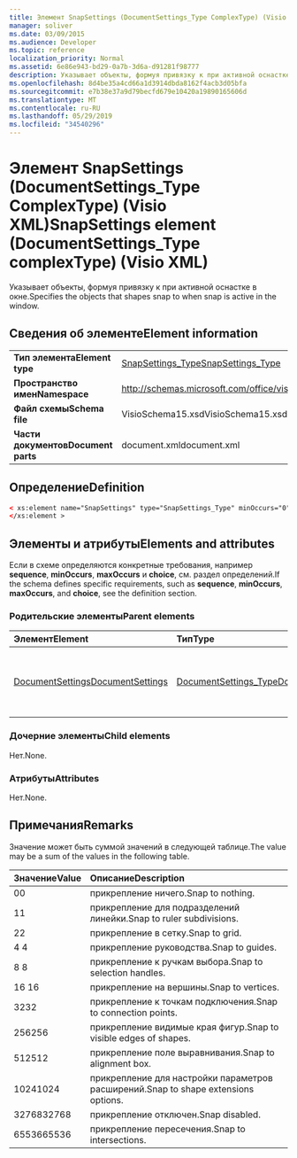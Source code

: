 ```yaml
---
title: Элемент SnapSettings (DocumentSettings_Type ComplexType) (Visio XML)
manager: soliver
ms.date: 03/09/2015
ms.audience: Developer
ms.topic: reference
localization_priority: Normal
ms.assetid: 6e86e943-bd29-0a7b-3d6a-d91281f98777
description: Указывает объекты, формуя привязку к при активной оснастке в окне.
ms.openlocfilehash: 8d4be35a4cd66a1d3914dbda8162f4acb3d05bfa
ms.sourcegitcommit: e7b38e37a9d79becfd679e10420a19890165606d
ms.translationtype: MT
ms.contentlocale: ru-RU
ms.lasthandoff: 05/29/2019
ms.locfileid: "34540296"
---
```

# <a name="snapsettings-element-documentsettings_type-complextype-visio-xml"></a><span data-ttu-id="243dd-103">Элемент SnapSettings (DocumentSettings_Type ComplexType) (Visio XML)</span><span class="sxs-lookup"><span data-stu-id="243dd-103">SnapSettings element (DocumentSettings_Type complexType) (Visio XML)</span></span>

<span data-ttu-id="243dd-104">Указывает объекты, формуя привязку к при активной оснастке в окне.</span><span class="sxs-lookup"><span data-stu-id="243dd-104">Specifies the objects that shapes snap to when snap is active in the window.</span></span>
  
## <a name="element-information"></a><span data-ttu-id="243dd-105">Сведения об элементе</span><span class="sxs-lookup"><span data-stu-id="243dd-105">Element information</span></span>

|||
|:-----|:-----|
|<span data-ttu-id="243dd-106">**Тип элемента**</span><span class="sxs-lookup"><span data-stu-id="243dd-106">**Element type**</span></span> <br/> |[<span data-ttu-id="243dd-107">SnapSettings_Type</span><span class="sxs-lookup"><span data-stu-id="243dd-107">SnapSettings_Type</span></span>](snapsettings_type-complextypevisio-xml.md) <br/> |
|<span data-ttu-id="243dd-108">**Пространство имен**</span><span class="sxs-lookup"><span data-stu-id="243dd-108">**Namespace**</span></span> <br/> |http://schemas.microsoft.com/office/visio/2012/main  <br/> |
|<span data-ttu-id="243dd-109">**Файл схемы**</span><span class="sxs-lookup"><span data-stu-id="243dd-109">**Schema file**</span></span> <br/> |<span data-ttu-id="243dd-110">VisioSchema15.xsd</span><span class="sxs-lookup"><span data-stu-id="243dd-110">VisioSchema15.xsd</span></span>  <br/> |
|<span data-ttu-id="243dd-111">**Части документов**</span><span class="sxs-lookup"><span data-stu-id="243dd-111">**Document parts**</span></span> <br/> |<span data-ttu-id="243dd-112">document.xml</span><span class="sxs-lookup"><span data-stu-id="243dd-112">document.xml</span></span>  <br/> |
   
## <a name="definition"></a><span data-ttu-id="243dd-113">Определение</span><span class="sxs-lookup"><span data-stu-id="243dd-113">Definition</span></span>

```XML
< xs:element name="SnapSettings" type="SnapSettings_Type" minOccurs="0" maxOccurs="1" >
</xs:element >
```

## <a name="elements-and-attributes"></a><span data-ttu-id="243dd-114">Элементы и атрибуты</span><span class="sxs-lookup"><span data-stu-id="243dd-114">Elements and attributes</span></span>

<span data-ttu-id="243dd-115">Если в схеме определяются конкретные требования, например **sequence**, **minOccurs**, **maxOccurs** и **choice**, см. раздел определений.</span><span class="sxs-lookup"><span data-stu-id="243dd-115">If the schema defines specific requirements, such as **sequence**, **minOccurs**, **maxOccurs**, and **choice**, see the definition section.</span></span> 
  
### <a name="parent-elements"></a><span data-ttu-id="243dd-116">Родительские элементы</span><span class="sxs-lookup"><span data-stu-id="243dd-116">Parent elements</span></span>

|<span data-ttu-id="243dd-117">**Элемент**</span><span class="sxs-lookup"><span data-stu-id="243dd-117">**Element**</span></span>|<span data-ttu-id="243dd-118">**Тип**</span><span class="sxs-lookup"><span data-stu-id="243dd-118">**Type**</span></span>|<span data-ttu-id="243dd-119">**Описание**</span><span class="sxs-lookup"><span data-stu-id="243dd-119">**Description**</span></span>|
|:-----|:-----|:-----|
|[<span data-ttu-id="243dd-120">DocumentSettings</span><span class="sxs-lookup"><span data-stu-id="243dd-120">DocumentSettings</span></span>](documentsettings-element-visiodocument_type-complextypevisio-xml.md) <br/> |[<span data-ttu-id="243dd-121">DocumentSettings_Type</span><span class="sxs-lookup"><span data-stu-id="243dd-121">DocumentSettings_Type</span></span>](documentsettings_type-complextypevisio-xml.md) <br/> |<span data-ttu-id="243dd-122">Содержит элементы, указывающие параметры документов.</span><span class="sxs-lookup"><span data-stu-id="243dd-122">Contains elements that specify document settings.</span></span>  <br/> |
   
### <a name="child-elements"></a><span data-ttu-id="243dd-123">Дочерние элементы</span><span class="sxs-lookup"><span data-stu-id="243dd-123">Child elements</span></span>

<span data-ttu-id="243dd-124">Нет.</span><span class="sxs-lookup"><span data-stu-id="243dd-124">None.</span></span>
  
### <a name="attributes"></a><span data-ttu-id="243dd-125">Атрибуты</span><span class="sxs-lookup"><span data-stu-id="243dd-125">Attributes</span></span>

<span data-ttu-id="243dd-126">Нет.</span><span class="sxs-lookup"><span data-stu-id="243dd-126">None.</span></span>
  
## <a name="remarks"></a><span data-ttu-id="243dd-127">Примечания</span><span class="sxs-lookup"><span data-stu-id="243dd-127">Remarks</span></span>

<span data-ttu-id="243dd-128">Значение может быть суммой значений в следующей таблице.</span><span class="sxs-lookup"><span data-stu-id="243dd-128">The value may be a sum of the values in the following table.</span></span>
  
|<span data-ttu-id="243dd-129">**Значение**</span><span class="sxs-lookup"><span data-stu-id="243dd-129">**Value**</span></span>|<span data-ttu-id="243dd-130">**Описание**</span><span class="sxs-lookup"><span data-stu-id="243dd-130">**Description**</span></span>|
|:-----|:-----|
|<span data-ttu-id="243dd-131">0</span><span class="sxs-lookup"><span data-stu-id="243dd-131">0</span></span>  <br/> |<span data-ttu-id="243dd-132">прикрепление ничего.</span><span class="sxs-lookup"><span data-stu-id="243dd-132">Snap to nothing.</span></span>  <br/> |
|<span data-ttu-id="243dd-133">1</span><span class="sxs-lookup"><span data-stu-id="243dd-133">1</span></span>  <br/> |<span data-ttu-id="243dd-134">прикрепление для подразделений линейки.</span><span class="sxs-lookup"><span data-stu-id="243dd-134">Snap to ruler subdivisions.</span></span>  <br/> |
|<span data-ttu-id="243dd-135">2</span><span class="sxs-lookup"><span data-stu-id="243dd-135">2</span></span>  <br/> |<span data-ttu-id="243dd-136">прикрепление в сетку.</span><span class="sxs-lookup"><span data-stu-id="243dd-136">Snap to grid.</span></span>  <br/> |
|<span data-ttu-id="243dd-137">4 </span><span class="sxs-lookup"><span data-stu-id="243dd-137">4</span></span>  <br/> |<span data-ttu-id="243dd-138">прикрепление руководства.</span><span class="sxs-lookup"><span data-stu-id="243dd-138">Snap to guides.</span></span>  <br/> |
|<span data-ttu-id="243dd-139">8 </span><span class="sxs-lookup"><span data-stu-id="243dd-139">8</span></span>  <br/> |<span data-ttu-id="243dd-140">прикрепление к ручкам выбора.</span><span class="sxs-lookup"><span data-stu-id="243dd-140">Snap to selection handles.</span></span>  <br/> |
|<span data-ttu-id="243dd-141">16 </span><span class="sxs-lookup"><span data-stu-id="243dd-141">16</span></span>  <br/> |<span data-ttu-id="243dd-142">прикрепление на вершины.</span><span class="sxs-lookup"><span data-stu-id="243dd-142">Snap to vertices.</span></span>  <br/> |
|<span data-ttu-id="243dd-143">32</span><span class="sxs-lookup"><span data-stu-id="243dd-143">32</span></span>  <br/> |<span data-ttu-id="243dd-144">прикрепление к точкам подключения.</span><span class="sxs-lookup"><span data-stu-id="243dd-144">Snap to connection points.</span></span>  <br/> |
|<span data-ttu-id="243dd-145">256</span><span class="sxs-lookup"><span data-stu-id="243dd-145">256</span></span>  <br/> |<span data-ttu-id="243dd-146">прикрепление видимые края фигур.</span><span class="sxs-lookup"><span data-stu-id="243dd-146">Snap to visible edges of shapes.</span></span>  <br/> |
|<span data-ttu-id="243dd-147">512</span><span class="sxs-lookup"><span data-stu-id="243dd-147">512</span></span>  <br/> |<span data-ttu-id="243dd-148">прикрепление поле выравнивания.</span><span class="sxs-lookup"><span data-stu-id="243dd-148">Snap to alignment box.</span></span>  <br/> |
|<span data-ttu-id="243dd-149">1024</span><span class="sxs-lookup"><span data-stu-id="243dd-149">1024</span></span>  <br/> |<span data-ttu-id="243dd-150">прикрепление для настройки параметров расширений.</span><span class="sxs-lookup"><span data-stu-id="243dd-150">Snap to shape extensions options.</span></span>  <br/> |
|<span data-ttu-id="243dd-151">32768</span><span class="sxs-lookup"><span data-stu-id="243dd-151">32768</span></span>  <br/> |<span data-ttu-id="243dd-152">прикрепление отключен.</span><span class="sxs-lookup"><span data-stu-id="243dd-152">Snap disabled.</span></span>  <br/> |
|<span data-ttu-id="243dd-153">65536</span><span class="sxs-lookup"><span data-stu-id="243dd-153">65536</span></span>  <br/> |<span data-ttu-id="243dd-154">прикрепление пересечения.</span><span class="sxs-lookup"><span data-stu-id="243dd-154">Snap to intersections.</span></span>  <br/> |
   

